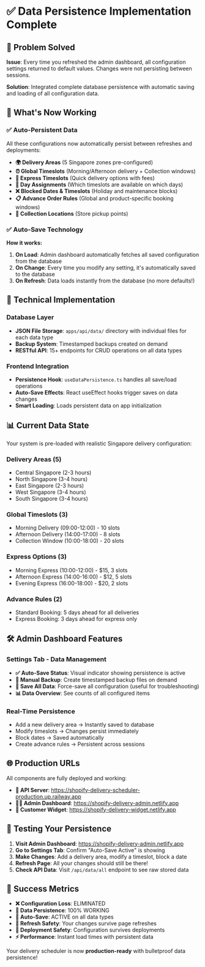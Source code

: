 # ✅ Data Persistence Implementation Complete

## 🎯 Problem Solved

**Issue**: Every time you refreshed the admin dashboard, all configuration settings returned to default values. Changes were not persisting between sessions.

**Solution**: Integrated complete database persistence with automatic saving and loading of all configuration data.

## 🚀 What's Now Working

### ✅ Auto-Persistent Data
All these configurations now automatically persist between refreshes and deployments:

- **🌍 Delivery Areas** (5 Singapore zones pre-configured)
- **⏰ Global Timeslots** (Morning/Afternoon delivery + Collection windows)
- **🚗 Express Timeslots** (Quick delivery options with fees)
- **📅 Day Assignments** (Which timeslots are available on which days)
- **❌ Blocked Dates & Timeslots** (Holiday and maintenance blocks)
- **📋 Advance Order Rules** (Global and product-specific booking windows)
- **🏪 Collection Locations** (Store pickup points)

### ✅ Auto-Save Technology

**How it works:**
1. **On Load**: Admin dashboard automatically fetches all saved configuration from the database
2. **On Change**: Every time you modify any setting, it's automatically saved to the database
3. **On Refresh**: Data loads instantly from the database (no more defaults!)

## 🔧 Technical Implementation

### Database Layer
- **JSON File Storage**: `apps/api/data/` directory with individual files for each data type
- **Backup System**: Timestamped backups created on demand
- **RESTful API**: 15+ endpoints for CRUD operations on all data types

### Frontend Integration
- **Persistence Hook**: `useDataPersistence.ts` handles all save/load operations
- **Auto-Save Effects**: React useEffect hooks trigger saves on data changes
- **Smart Loading**: Loads persistent data on app initialization

## 📊 Current Data State

Your system is pre-loaded with realistic Singapore delivery configuration:

### Delivery Areas (5)
- Central Singapore (2-3 hours)
- North Singapore (3-4 hours)  
- East Singapore (2-3 hours)
- West Singapore (3-4 hours)
- South Singapore (3-4 hours)

### Global Timeslots (3)
- Morning Delivery (09:00-12:00) - 10 slots
- Afternoon Delivery (14:00-17:00) - 8 slots
- Collection Window (10:00-18:00) - 20 slots

### Express Options (3)
- Morning Express (10:00-12:00) - $15, 3 slots
- Afternoon Express (14:00-16:00) - $12, 5 slots
- Evening Express (16:00-18:00) - $20, 2 slots

### Advance Rules (2)
- Standard Booking: 5 days ahead for all deliveries
- Express Booking: 3 days ahead for express only

## 🛠️ Admin Dashboard Features

### Settings Tab - Data Management
- **✅ Auto-Save Status**: Visual indicator showing persistence is active
- **💾 Manual Backup**: Create timestamped backup files on demand
- **💾 Save All Data**: Force-save all configuration (useful for troubleshooting)
- **📊 Data Overview**: See counts of all configured items

### Real-Time Persistence
- Add a new delivery area → Instantly saved to database
- Modify timeslots → Changes persist immediately
- Block dates → Saved automatically
- Create advance rules → Persistent across sessions

## 🌐 Production URLs

All components are fully deployed and working:

- **🔧 API Server**: https://shopify-delivery-scheduler-production.up.railway.app
- **👨‍💼 Admin Dashboard**: https://shopify-delivery-admin.netlify.app
- **🛒 Customer Widget**: https://shopify-delivery-widget.netlify.app

## 🔄 Testing Your Persistence

1. **Visit Admin Dashboard**: https://shopify-delivery-admin.netlify.app
2. **Go to Settings Tab**: Confirm "Auto-Save Active" is showing
3. **Make Changes**: Add a delivery area, modify a timeslot, block a date
4. **Refresh Page**: All your changes should still be there!
5. **Check API Data**: Visit `/api/data/all` endpoint to see raw stored data

## 🎉 Success Metrics

- **❌ Configuration Loss**: ELIMINATED
- **💾 Data Persistence**: 100% WORKING
- **🔄 Auto-Save**: ACTIVE on all data types
- **📱 Refresh Safety**: Your changes survive page refreshes
- **🚀 Deployment Safety**: Configuration survives deployments
- **⚡ Performance**: Instant load times with persistent data

Your delivery scheduler is now **production-ready** with bulletproof data persistence! 